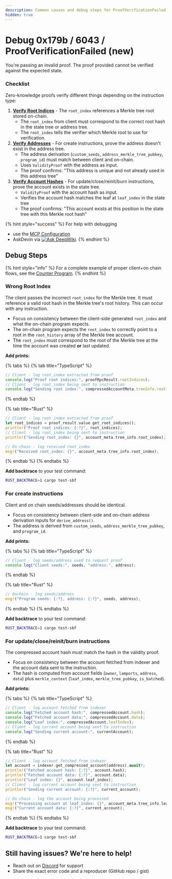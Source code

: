 ```yaml
---
description: Common causes and debug steps for ProofVerificationFailed (0x179B / 6043)
hidden: true
---
```


# Debug 0x179b / 6043 / ProofVerificationFailed (new)

You're passing an invalid proof. The proof provided cannot be verified against the expected state.

### Checklist

Zero-knowledge proofs verify different things depending on the instruction type:

1. [**Verify Root Indices**](debug-0x179b-6043-proofverificationfailed-new.md#wrong-root-index) - The `root_index` references a Merkle tree root stored on-chain.
   * The `root_index` from client must correspond to the correct root hash in the state tree or address tree.
   * The `root_index` tells the verifier which Merkle root to use for verification.
2. [**Verify Addresses**](debug-0x179b-6043-proofverificationfailed-new.md#for-create-instructions) - For create instructions, prove the address doesn't exist in the address tree.
   * The address derivation (`custom_seeds`, `address_merkle_tree_pubkey`, `program_id`) must match between client and on-chain.
   * Uses `ValidityProof` with the address as input.
   * The proof confirms: "This address is unique and not already used in this address tree"
3. [**Verify Account Hashes**](debug-0x179b-6043-proofverificationfailed-new.md#for-updateclosereinitiburn-instructions) - For update/close/reinit/burn instructions, prove the account exists in the state tree.
   * `ValidityProof` with the account hash as input.
   * Verifies the account hash matches the leaf at `leaf_index` in the state tree
   * The proof confirms: "This account exists at this position in the state tree with this Merkle root hash"

{% hint style="success" %}
For help with debugging

* use the [MCP Configuration](../../references/ai-tools-guide.md#mcp)
* AskDevin via [![Ask DeepWiki](https://deepwiki.com/badge.svg)](https://deepwiki.com/Lightprotocol/light-protocol).
{% endhint %}

## **Debug Steps**

{% hint style="info" %}
For a complete example of proper client+on chain flows, see the [Counter Program](https://github.com/Lightprotocol/program-examples/blob/main/counter/anchor/programs/counter/src/lib.rs#L26).
{% endhint %}

### Wrong Root Index

The client passes the incorrect `root_index` for the Merkle tree. It must reference a valid root hash in the Merkle tree's root history. This can occur with any instruction.

* Focus on consistency between the client-side generated `root_index` and what the on-chain program expects.
* The on-chain program expects the `root_index` to correctly point to a root in the `root_history` array of the Merkle tree account.
* The `root_index` must correspond to the root of the Merkle tree at the time the account was created **or** last updated.

**Add prints:**

{% tabs %}
{% tab title="TypeScript" %}
```typescript
// Client - log root_index extracted from proof
console.log("Proof root indices:", proofRpcResult.rootIndices);
// Client - log root_index being sent to instruction
console.log("Sending root index:", compressedAccountMeta.treeInfo.rootIndex);
```
{% endtab %}

{% tab title="Rust" %}
```rust
// Client - log root_index extracted from proof
let root_indices = proof_result.value.get_root_indices();
println!("Proof root indices: {:?}", root_indices);
// Client - log root_index being sent to instruction
println!("Sending root_index: {}", account_meta.tree_info.root_index);

// On-chain - log received root_index
msg!("Received root_index: {}", account_meta.tree_info.root_index);
```
{% endtab %}
{% endtabs %}

**Add backtrace** to your test command:
```bash
RUST_BACKTRACE=1 cargo test-sbf
```

### For create instructions

Client and on chain seeds/addresses should be identical.

* Focus on consistency between client-side and on-chain address derivation inputs for `derive_address()`.
* The address is derived from `custom_seeds`, `address_merkle_tree_pubkey`, and `program_id`.

**Add prints:**

{% tabs %}
{% tab title="TypeScript" %}
```typescript
// Client - log seeds/address used to request proof
console.log("Client seeds:", seeds, "address:", address);
```
{% endtab %}

{% tab title="Rust" %}
```rust
// Onchain - log seeds/address
msg!("Program seeds: {:?}, address: {:?}", seeds, address);
```
{% endtab %}
{% endtabs %}

**Add backtrace** to your test command:
```bash
RUST_BACKTRACE=1 cargo test-sbf
```

### For update/close/reinit/burn instructions

The compressed account hash must match the hash in the validity proof.

* Focus on consistency between the account fetched from indexer and the account data sent to the instruction.
* The hash is computed from account fields (`owner`, `lamports`, `address`, `data`) plus `merkle_context` (`leaf_index`, `merkle_tree_pubkey`, `is_batched`).

**Add prints:**

{% tabs %}
{% tab title="TypeScript" %}
```typescript
// Client - log account fetched from indexer
console.log("Fetched account hash:", compressedAccount.hash);
console.log("Fetched account data:", compressedAccount.data);
console.log("Leaf index:", compressedAccount.leafIndex);
// Client - log current account being sent to instruction
console.log("Sending current account:", currentAccount);
```
{% endtab %}

{% tab title="Rust" %}
```rust
// Client - log account fetched from indexer
let account = indexer.get_compressed_account(address).await?;
println!("Fetched account hash: {:?}", account.hash);
println!("Fetched account data: {:?}", account.data);
println!("Leaf index: {}", account.leaf_index);
// Client - log current account being sent to instruction
println!("Sending current account: {:?}", current_account);

// On-chain - log the account being processed
msg!("Processing account at leaf_index: {}", account_meta.tree_info.leaf_index);
msg!("Current account data: {:?}", current_account);
```
{% endtab %}
{% endtabs %}

**Add backtrace** to your test command:
```bash
RUST_BACKTRACE=1 cargo test-sbf
```

## **Still having issues?** We're here to help!

* Reach out on [Discord](https://discord.com/invite/CYvjBgzRFP) for support
* Share the exact error code and a reproducer (GitHub repo / gist)
